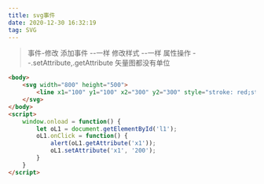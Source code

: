 ```yaml
---
title: svg事件
date: 2020-12-30 16:32:19
tag: SVG
---
```


>事件-修改
    添加事件    --一样
    修改样式    --一样
    属性操作    --.setAttribute,.getAttribute
    矢量图都没有单位

```html
<body>
    <svg width="800" height="500">
        <line x1="100" y1="100" x2="300" y2="300" style="stroke: red;stroke-width: 20" id="l1"></line>
    </svg>
</body>
<script>
    window.onload = function() {
        let oL1 = document.getElementById('l1');
        oL1.onClick = function() {
            alert(oL1.getAttribute('x1'));
            oL1.setAttribute('x1', '200');
        }
    }
</script>
```



